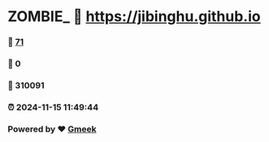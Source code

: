# ZOMBIE_ :link: https://jibinghu.github.io 
### :page_facing_up: [71](https://jibinghu.github.io/tag.html) 
### :speech_balloon: 0 
### :hibiscus: 310091 
### :alarm_clock: 2024-11-15 11:49:44 
### Powered by :heart: [Gmeek](https://github.com/Meekdai/Gmeek)
